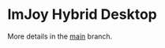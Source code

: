 # ImJoy Hybrid Desktop

More details in the [main](https://github.com/imjoy-team/imjoy-hybrid-desktop) branch.